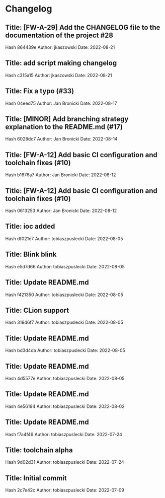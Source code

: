 # Changelog

## Title:  **[FW-A-29] Add the CHANGELOG file to the documentation of the project #28**
Hash    864439e
Author: jkaszowski
Date:   2022-08-21

## Title:  **add script making changelog**
Hash    c315a15
Author: jkaszowski
Date:   2022-08-21

## Title:  **Fix a typo (#33)**
Hash    04eed75
Author: Jan Bronicki
Date:   2022-08-17

## Title:  **[MINOR] Add branching strategy explanation to the README.md (#17)**
Hash    6028dc7
Author: Jan Bronicki
Date:   2022-08-14

## Title:  **[FW-A-12] Add basic CI configuration and toolchain fixes (#10)**
Hash    b1676a7
Author: Jan Bronicki
Date:   2022-08-12

## Title:  **[FW-A-12] Add basic CI configuration and toolchain fixes (#10)**
Hash    0613253
Author: Jan Bronicki
Date:   2022-08-12

## Title:  **ioc added**
Hash    df021e7
Author: tobiaszpuslecki
Date:   2022-08-05

## Title:  **Blink blink**
Hash    e5d7d66
Author: tobiaszpuslecki
Date:   2022-08-05

## Title:  **Update README.md**
Hash    f421350
Author: tobiaszpuslecki
Date:   2022-08-05

## Title:  **CLion support**
Hash    319d6f7
Author: tobiaszpuslecki
Date:   2022-08-05

## Title:  **Update README.md**
Hash    bd3d4da
Author: tobiaszpuslecki
Date:   2022-08-05

## Title:  **Update README.md**
Hash    4d5577e
Author: tobiaszpuslecki
Date:   2022-08-05

## Title:  **Update README.md**
Hash    4e56194
Author: tobiaszpuslecki
Date:   2022-08-02

## Title:  **Update README.md**
Hash    f7a4f46
Author: tobiaszpuslecki
Date:   2022-07-24

## Title:  **toolchain alpha**
Hash    9d02d31
Author: tobiaszpuslecki
Date:   2022-07-24

## Title:  **Initial commit**
Hash    2c7e42c
Author: tobiaszpuslecki
Date:   2022-07-09
